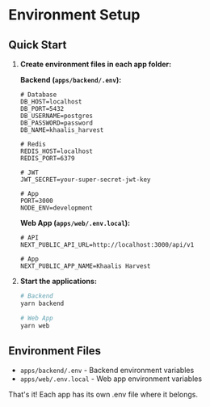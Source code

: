 # Environment Setup

## Quick Start

1. **Create environment files in each app folder:**

   **Backend (`apps/backend/.env`):**
   ```env
   # Database
   DB_HOST=localhost
   DB_PORT=5432
   DB_USERNAME=postgres
   DB_PASSWORD=password
   DB_NAME=khaalis_harvest
   
   # Redis
   REDIS_HOST=localhost
   REDIS_PORT=6379
   
   # JWT
   JWT_SECRET=your-super-secret-jwt-key
   
   # App
   PORT=3000
   NODE_ENV=development
   ```

   **Web App (`apps/web/.env.local`):**
   ```env
   # API
   NEXT_PUBLIC_API_URL=http://localhost:3000/api/v1
   
   # App
   NEXT_PUBLIC_APP_NAME=Khaalis Harvest
   ```

2. **Start the applications:**
   ```bash
   # Backend
   yarn backend
   
   # Web App
   yarn web
   ```

## Environment Files

- `apps/backend/.env` - Backend environment variables
- `apps/web/.env.local` - Web app environment variables

That's it! Each app has its own .env file where it belongs.